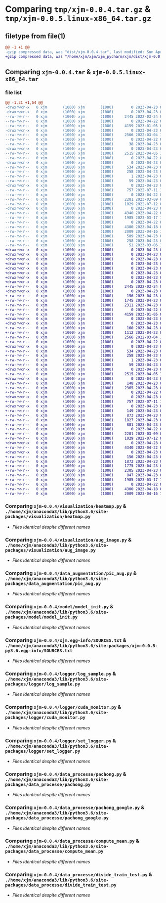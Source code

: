 # Comparing `tmp/xjm-0.0.4.tar.gz` & `tmp/xjm-0.0.5.linux-x86_64.tar.gz`

## filetype from file(1)

```diff
@@ -1 +1 @@
-gzip compressed data, was "dist/xjm-0.0.4.tar", last modified: Sun Apr 23 08:17:48 2023, max compression
+gzip compressed data, was "/home/xjm/xjm/xjm_pycharm/xjm/dist/xjm-0.0.5.linux-x86_64.tar", last modified: Sun Apr 23 08:51:54 2023, max compression
```

## Comparing `xjm-0.0.4.tar` & `xjm-0.0.5.linux-x86_64.tar`

### file list

```diff
@@ -1,31 +1,54 @@
-drwxrwxr-x   0 xjm       (1000) xjm       (1000)        0 2023-04-23 08:17:48.000000 xjm-0.0.4/
-drwxrwxr-x   0 xjm       (1000) xjm       (1000)        0 2023-04-23 08:17:48.000000 xjm-0.0.4/visualization/
--rw-rw-r--   0 xjm       (1000) xjm       (1000)     2445 2022-03-24 02:44:22.000000 xjm-0.0.4/visualization/heatmap.py
--rw-rw-r--   0 xjm       (1000) xjm       (1000)        0 2023-04-22 08:48:43.000000 xjm-0.0.4/visualization/__init__.py
--rw-rw-r--   0 xjm       (1000) xjm       (1000)     4159 2023-01-05 01:16:29.000000 xjm-0.0.4/visualization/aug_image.py
-drwxrwxr-x   0 xjm       (1000) xjm       (1000)        0 2023-04-23 08:17:48.000000 xjm-0.0.4/data_augmentation/
--rw-rw-r--   0 xjm       (1000) xjm       (1000)     2566 2022-03-04 14:02:07.000000 xjm-0.0.4/data_augmentation/pic_aug.py
--rw-rw-r--   0 xjm       (1000) xjm       (1000)        0 2023-04-22 08:48:54.000000 xjm-0.0.4/data_augmentation/__init__.py
--rw-rw-r--   0 xjm       (1000) xjm       (1000)       38 2023-04-23 08:17:48.000000 xjm-0.0.4/setup.cfg
-drwxrwxr-x   0 xjm       (1000) xjm       (1000)        0 2023-04-23 08:17:48.000000 xjm-0.0.4/model/
--rw-rw-r--   0 xjm       (1000) xjm       (1000)     2515 2023-04-05 13:49:52.000000 xjm-0.0.4/model/model_init.py
--rw-rw-r--   0 xjm       (1000) xjm       (1000)        0 2023-04-22 08:48:36.000000 xjm-0.0.4/model/__init__.py
-drwxrwxr-x   0 xjm       (1000) xjm       (1000)        0 2023-04-23 08:17:48.000000 xjm-0.0.4/xjm.egg-info/
--rw-rw-r--   0 xjm       (1000) xjm       (1000)      534 2023-04-23 08:17:48.000000 xjm-0.0.4/xjm.egg-info/SOURCES.txt
--rw-rw-r--   0 xjm       (1000) xjm       (1000)      258 2023-04-23 08:17:48.000000 xjm-0.0.4/xjm.egg-info/PKG-INFO
--rw-rw-r--   0 xjm       (1000) xjm       (1000)        1 2023-04-23 08:17:48.000000 xjm-0.0.4/xjm.egg-info/dependency_links.txt
--rw-rw-r--   0 xjm       (1000) xjm       (1000)       59 2023-04-23 08:17:48.000000 xjm-0.0.4/xjm.egg-info/top_level.txt
-drwxrwxr-x   0 xjm       (1000) xjm       (1000)        0 2023-04-23 08:17:48.000000 xjm-0.0.4/logger/
--rw-rw-r--   0 xjm       (1000) xjm       (1000)      757 2022-07-11 13:28:33.000000 xjm-0.0.4/logger/log_sample.py
--rw-rw-r--   0 xjm       (1000) xjm       (1000)        0 2023-04-22 08:48:27.000000 xjm-0.0.4/logger/__init__.py
--rw-rw-r--   0 xjm       (1000) xjm       (1000)     2201 2023-03-09 08:53:14.000000 xjm-0.0.4/logger/cuda_monitor.py
--rw-rw-r--   0 xjm       (1000) xjm       (1000)     1029 2022-07-12 03:13:45.000000 xjm-0.0.4/logger/set_logger.py
-drwxrwxr-x   0 xjm       (1000) xjm       (1000)        0 2023-04-23 08:17:48.000000 xjm-0.0.4/data_processe/
--rw-rw-r--   0 xjm       (1000) xjm       (1000)     4340 2023-04-22 08:29:35.000000 xjm-0.0.4/data_processe/pachong.py
--rw-rw-r--   0 xjm       (1000) xjm       (1000)     1985 2023-03-17 17:27:58.000000 xjm-0.0.4/data_processe/pachong_google.py
--rw-rw-r--   0 xjm       (1000) xjm       (1000)        0 2023-04-22 08:48:13.000000 xjm-0.0.4/data_processe/__init__.py
--rw-rw-r--   0 xjm       (1000) xjm       (1000)     4300 2023-04-18 03:26:12.000000 xjm-0.0.4/data_processe/compute_mean.py
--rw-rw-r--   0 xjm       (1000) xjm       (1000)     2009 2023-04-16 13:50:26.000000 xjm-0.0.4/data_processe/divide_train_test.py
--rw-rw-r--   0 xjm       (1000) xjm       (1000)      509 2023-04-23 08:17:32.000000 xjm-0.0.4/setup.py
--rw-rw-r--   0 xjm       (1000) xjm       (1000)      258 2023-04-23 08:17:48.000000 xjm-0.0.4/PKG-INFO
--rw-rw-r--   0 xjm       (1000) xjm       (1000)       51 2023-03-06 15:35:48.000000 xjm-0.0.4/README.txt
+drwxrwxr-x   0 xjm       (1000) xjm       (1000)        0 2023-04-23 08:51:54.000000 ./
+drwxrwxr-x   0 xjm       (1000) xjm       (1000)        0 2023-04-23 08:51:54.000000 ./home/
+drwxrwxr-x   0 xjm       (1000) xjm       (1000)        0 2023-04-23 08:51:54.000000 ./home/xjm/
+drwxrwxr-x   0 xjm       (1000) xjm       (1000)        0 2023-04-23 08:51:54.000000 ./home/xjm/anaconda3/
+drwxrwxr-x   0 xjm       (1000) xjm       (1000)        0 2023-04-23 08:51:54.000000 ./home/xjm/anaconda3/lib/
+drwxrwxr-x   0 xjm       (1000) xjm       (1000)        0 2023-04-23 08:51:54.000000 ./home/xjm/anaconda3/lib/python3.6/
+drwxrwxr-x   0 xjm       (1000) xjm       (1000)        0 2023-04-23 08:51:54.000000 ./home/xjm/anaconda3/lib/python3.6/site-packages/
+drwxrwxr-x   0 xjm       (1000) xjm       (1000)        0 2023-04-23 08:51:54.000000 ./home/xjm/anaconda3/lib/python3.6/site-packages/visualization/
+-rw-rw-r--   0 xjm       (1000) xjm       (1000)     2445 2022-03-24 02:44:22.000000 ./home/xjm/anaconda3/lib/python3.6/site-packages/visualization/heatmap.py
+drwxrwxr-x   0 xjm       (1000) xjm       (1000)        0 2023-04-23 08:51:54.000000 ./home/xjm/anaconda3/lib/python3.6/site-packages/visualization/__pycache__/
+-rw-rw-r--   0 xjm       (1000) xjm       (1000)      156 2023-04-23 08:51:54.000000 ./home/xjm/anaconda3/lib/python3.6/site-packages/visualization/__pycache__/__init__.cpython-36.pyc
+-rw-rw-r--   0 xjm       (1000) xjm       (1000)     1745 2023-04-23 08:51:54.000000 ./home/xjm/anaconda3/lib/python3.6/site-packages/visualization/__pycache__/heatmap.cpython-36.pyc
+-rw-rw-r--   0 xjm       (1000) xjm       (1000)     2311 2023-04-23 08:51:54.000000 ./home/xjm/anaconda3/lib/python3.6/site-packages/visualization/__pycache__/aug_image.cpython-36.pyc
+-rw-rw-r--   0 xjm       (1000) xjm       (1000)        0 2023-04-22 08:48:43.000000 ./home/xjm/anaconda3/lib/python3.6/site-packages/visualization/__init__.py
+-rw-rw-r--   0 xjm       (1000) xjm       (1000)     4159 2023-01-05 01:16:29.000000 ./home/xjm/anaconda3/lib/python3.6/site-packages/visualization/aug_image.py
+drwxrwxr-x   0 xjm       (1000) xjm       (1000)        0 2023-04-23 08:51:54.000000 ./home/xjm/anaconda3/lib/python3.6/site-packages/data_augmentation/
+drwxrwxr-x   0 xjm       (1000) xjm       (1000)        0 2023-04-23 08:51:54.000000 ./home/xjm/anaconda3/lib/python3.6/site-packages/data_augmentation/__pycache__/
+-rw-rw-r--   0 xjm       (1000) xjm       (1000)      160 2023-04-23 08:51:54.000000 ./home/xjm/anaconda3/lib/python3.6/site-packages/data_augmentation/__pycache__/__init__.cpython-36.pyc
+-rw-rw-r--   0 xjm       (1000) xjm       (1000)     1112 2023-04-23 08:51:54.000000 ./home/xjm/anaconda3/lib/python3.6/site-packages/data_augmentation/__pycache__/pic_aug.cpython-36.pyc
+-rw-rw-r--   0 xjm       (1000) xjm       (1000)     2566 2022-03-04 14:02:07.000000 ./home/xjm/anaconda3/lib/python3.6/site-packages/data_augmentation/pic_aug.py
+-rw-rw-r--   0 xjm       (1000) xjm       (1000)        0 2023-04-22 08:48:54.000000 ./home/xjm/anaconda3/lib/python3.6/site-packages/data_augmentation/__init__.py
+drwxrwxr-x   0 xjm       (1000) xjm       (1000)        0 2023-04-23 08:51:54.000000 ./home/xjm/anaconda3/lib/python3.6/site-packages/xjm-0.0.5-py3.6.egg-info/
+-rw-rw-r--   0 xjm       (1000) xjm       (1000)      534 2023-04-23 08:51:54.000000 ./home/xjm/anaconda3/lib/python3.6/site-packages/xjm-0.0.5-py3.6.egg-info/SOURCES.txt
+-rw-rw-r--   0 xjm       (1000) xjm       (1000)      258 2023-04-23 08:51:54.000000 ./home/xjm/anaconda3/lib/python3.6/site-packages/xjm-0.0.5-py3.6.egg-info/PKG-INFO
+-rw-rw-r--   0 xjm       (1000) xjm       (1000)        1 2023-04-23 08:51:54.000000 ./home/xjm/anaconda3/lib/python3.6/site-packages/xjm-0.0.5-py3.6.egg-info/dependency_links.txt
+-rw-rw-r--   0 xjm       (1000) xjm       (1000)       59 2023-04-23 08:51:54.000000 ./home/xjm/anaconda3/lib/python3.6/site-packages/xjm-0.0.5-py3.6.egg-info/top_level.txt
+drwxrwxr-x   0 xjm       (1000) xjm       (1000)        0 2023-04-23 08:51:54.000000 ./home/xjm/anaconda3/lib/python3.6/site-packages/model/
+-rw-rw-r--   0 xjm       (1000) xjm       (1000)     2515 2023-04-05 13:49:52.000000 ./home/xjm/anaconda3/lib/python3.6/site-packages/model/model_init.py
+drwxrwxr-x   0 xjm       (1000) xjm       (1000)        0 2023-04-23 08:51:54.000000 ./home/xjm/anaconda3/lib/python3.6/site-packages/model/__pycache__/
+-rw-rw-r--   0 xjm       (1000) xjm       (1000)      148 2023-04-23 08:51:54.000000 ./home/xjm/anaconda3/lib/python3.6/site-packages/model/__pycache__/__init__.cpython-36.pyc
+-rw-rw-r--   0 xjm       (1000) xjm       (1000)     2365 2023-04-23 08:51:54.000000 ./home/xjm/anaconda3/lib/python3.6/site-packages/model/__pycache__/model_init.cpython-36.pyc
+-rw-rw-r--   0 xjm       (1000) xjm       (1000)        0 2023-04-22 08:48:36.000000 ./home/xjm/anaconda3/lib/python3.6/site-packages/model/__init__.py
+drwxrwxr-x   0 xjm       (1000) xjm       (1000)        0 2023-04-23 08:51:54.000000 ./home/xjm/anaconda3/lib/python3.6/site-packages/logger/
+-rw-rw-r--   0 xjm       (1000) xjm       (1000)      757 2022-07-11 13:28:33.000000 ./home/xjm/anaconda3/lib/python3.6/site-packages/logger/log_sample.py
+drwxrwxr-x   0 xjm       (1000) xjm       (1000)        0 2023-04-23 08:51:54.000000 ./home/xjm/anaconda3/lib/python3.6/site-packages/logger/__pycache__/
+-rw-rw-r--   0 xjm       (1000) xjm       (1000)      149 2023-04-23 08:51:54.000000 ./home/xjm/anaconda3/lib/python3.6/site-packages/logger/__pycache__/__init__.cpython-36.pyc
+-rw-rw-r--   0 xjm       (1000) xjm       (1000)      873 2023-04-23 08:51:54.000000 ./home/xjm/anaconda3/lib/python3.6/site-packages/logger/__pycache__/set_logger.cpython-36.pyc
+-rw-rw-r--   0 xjm       (1000) xjm       (1000)     1827 2023-04-23 08:51:54.000000 ./home/xjm/anaconda3/lib/python3.6/site-packages/logger/__pycache__/cuda_monitor.cpython-36.pyc
+-rw-rw-r--   0 xjm       (1000) xjm       (1000)      881 2023-04-23 08:51:54.000000 ./home/xjm/anaconda3/lib/python3.6/site-packages/logger/__pycache__/log_sample.cpython-36.pyc
+-rw-rw-r--   0 xjm       (1000) xjm       (1000)        0 2023-04-22 08:48:27.000000 ./home/xjm/anaconda3/lib/python3.6/site-packages/logger/__init__.py
+-rw-rw-r--   0 xjm       (1000) xjm       (1000)     2201 2023-03-09 08:53:14.000000 ./home/xjm/anaconda3/lib/python3.6/site-packages/logger/cuda_monitor.py
+-rw-rw-r--   0 xjm       (1000) xjm       (1000)     1029 2022-07-12 03:13:45.000000 ./home/xjm/anaconda3/lib/python3.6/site-packages/logger/set_logger.py
+drwxrwxr-x   0 xjm       (1000) xjm       (1000)        0 2023-04-23 08:51:54.000000 ./home/xjm/anaconda3/lib/python3.6/site-packages/data_processe/
+-rw-rw-r--   0 xjm       (1000) xjm       (1000)     4340 2023-04-22 08:29:35.000000 ./home/xjm/anaconda3/lib/python3.6/site-packages/data_processe/pachong.py
+drwxrwxr-x   0 xjm       (1000) xjm       (1000)        0 2023-04-23 08:51:54.000000 ./home/xjm/anaconda3/lib/python3.6/site-packages/data_processe/__pycache__/
+-rw-rw-r--   0 xjm       (1000) xjm       (1000)      156 2023-04-23 08:51:54.000000 ./home/xjm/anaconda3/lib/python3.6/site-packages/data_processe/__pycache__/__init__.cpython-36.pyc
+-rw-rw-r--   0 xjm       (1000) xjm       (1000)     1872 2023-04-23 08:51:54.000000 ./home/xjm/anaconda3/lib/python3.6/site-packages/data_processe/__pycache__/pachong_google.cpython-36.pyc
+-rw-rw-r--   0 xjm       (1000) xjm       (1000)     1775 2023-04-23 08:51:54.000000 ./home/xjm/anaconda3/lib/python3.6/site-packages/data_processe/__pycache__/pachong.cpython-36.pyc
+-rw-rw-r--   0 xjm       (1000) xjm       (1000)     2305 2023-04-23 08:51:54.000000 ./home/xjm/anaconda3/lib/python3.6/site-packages/data_processe/__pycache__/compute_mean.cpython-36.pyc
+-rw-rw-r--   0 xjm       (1000) xjm       (1000)      847 2023-04-23 08:51:54.000000 ./home/xjm/anaconda3/lib/python3.6/site-packages/data_processe/__pycache__/divide_train_test.cpython-36.pyc
+-rw-rw-r--   0 xjm       (1000) xjm       (1000)     1985 2023-03-17 17:27:58.000000 ./home/xjm/anaconda3/lib/python3.6/site-packages/data_processe/pachong_google.py
+-rw-rw-r--   0 xjm       (1000) xjm       (1000)        0 2023-04-22 08:48:13.000000 ./home/xjm/anaconda3/lib/python3.6/site-packages/data_processe/__init__.py
+-rw-rw-r--   0 xjm       (1000) xjm       (1000)     4300 2023-04-18 03:26:12.000000 ./home/xjm/anaconda3/lib/python3.6/site-packages/data_processe/compute_mean.py
+-rw-rw-r--   0 xjm       (1000) xjm       (1000)     2009 2023-04-16 13:50:26.000000 ./home/xjm/anaconda3/lib/python3.6/site-packages/data_processe/divide_train_test.py
```

### Comparing `xjm-0.0.4/visualization/heatmap.py` & `./home/xjm/anaconda3/lib/python3.6/site-packages/visualization/heatmap.py`

 * *Files identical despite different names*

### Comparing `xjm-0.0.4/visualization/aug_image.py` & `./home/xjm/anaconda3/lib/python3.6/site-packages/visualization/aug_image.py`

 * *Files identical despite different names*

### Comparing `xjm-0.0.4/data_augmentation/pic_aug.py` & `./home/xjm/anaconda3/lib/python3.6/site-packages/data_augmentation/pic_aug.py`

 * *Files identical despite different names*

### Comparing `xjm-0.0.4/model/model_init.py` & `./home/xjm/anaconda3/lib/python3.6/site-packages/model/model_init.py`

 * *Files identical despite different names*

### Comparing `xjm-0.0.4/xjm.egg-info/SOURCES.txt` & `./home/xjm/anaconda3/lib/python3.6/site-packages/xjm-0.0.5-py3.6.egg-info/SOURCES.txt`

 * *Files identical despite different names*

### Comparing `xjm-0.0.4/logger/log_sample.py` & `./home/xjm/anaconda3/lib/python3.6/site-packages/logger/log_sample.py`

 * *Files identical despite different names*

### Comparing `xjm-0.0.4/logger/cuda_monitor.py` & `./home/xjm/anaconda3/lib/python3.6/site-packages/logger/cuda_monitor.py`

 * *Files identical despite different names*

### Comparing `xjm-0.0.4/logger/set_logger.py` & `./home/xjm/anaconda3/lib/python3.6/site-packages/logger/set_logger.py`

 * *Files identical despite different names*

### Comparing `xjm-0.0.4/data_processe/pachong.py` & `./home/xjm/anaconda3/lib/python3.6/site-packages/data_processe/pachong.py`

 * *Files identical despite different names*

### Comparing `xjm-0.0.4/data_processe/pachong_google.py` & `./home/xjm/anaconda3/lib/python3.6/site-packages/data_processe/pachong_google.py`

 * *Files identical despite different names*

### Comparing `xjm-0.0.4/data_processe/compute_mean.py` & `./home/xjm/anaconda3/lib/python3.6/site-packages/data_processe/compute_mean.py`

 * *Files identical despite different names*

### Comparing `xjm-0.0.4/data_processe/divide_train_test.py` & `./home/xjm/anaconda3/lib/python3.6/site-packages/data_processe/divide_train_test.py`

 * *Files identical despite different names*

